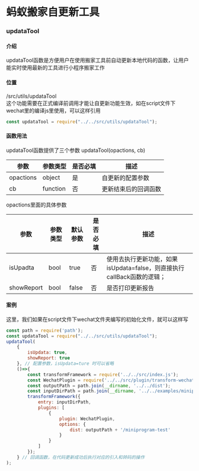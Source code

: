 # 蚂蚁搬家自更新工具
### updataTool
#### 介绍
updataTool函数是方便用户在使用搬家工具前自动更新本地代码的函数，让用户能实时使用最新的工具进行小程序搬家工作
#### 位置
/src/utils/updataTool<br />这个功能需要在正式编译前调用才能让自更新功能生效，如在script文件下wechat里的编译js里使用，可以这样引用

```javascript
const updataTool = require("../../src/utils/updataTool");
```

#### 函数用法
updataTool函数提供了三个参数 updataTool(opactions, cb)

| 参数 | 参数类型 | 是否必填 | 描述 |
| --- | --- | --- | --- |
| opactions | object | 是 | 自更新的配置参数 |
| cb | function | 否 | 更新结束后的回调函数 |

opactions里面的具体参数

| 参数 | 参数类型 | 默认参数 | 是否必填 | 描述 |
| --- | --- | --- | --- | --- |
| isUpadta | bool | true | 否 | 使用去执行更新功能，如果isUpdata=false，则直接执行callBack函数的逻辑； |
| showReport | bool | false | 否 | 是否打印更新报告 |

#### 案例
这里，我们如果在script文件下wechat文件夹编写的初始化文件，就可以这样写

```javascript
const path = require('path');
const updataTool = require("../../src/utils/updataTool");
updataTool(
    {
        isUpdata: true,
     	showReport: true
    }, // 配置参数，isUpdata=ture 时可以省略 
    ()=>{
        const transformFramework = require('../../src/index.js');
        const WechatPlugin = require('../../src/plugin/transform-wechat-alipay/index');
        const outputPath = path.join(__dirname, '../../dist');
        const inputDirPath = path.join(__dirname, '../../examples/miniprogram-test-1');
        transformFramework({
            entry: inputDirPath,
            plugins: [
                {
                    plugin: WechatPlugin,
                    options: {
                        dist: outputPath + '/miniprogram-test'
                    }
                }
            ]
        });
    } // 回调函数，在代码更新成功后执行对应的引入和转码的操作
);
```


